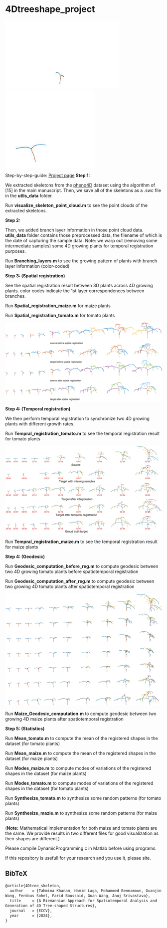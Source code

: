 
# 4Dtreeshape_project

![](./tomato5.gif)  ![](./tomato1.gif) 

Step-by-step-guide:
[Project page](https://treeshape4dproject.github.io/)
**Step 1:**

We extracted skeletons from the [pheno4D](https://www.ipb.uni-bonn.de/data/pheno4d/) dataset using the algorithm of [15] in the main manuscript. Then, we save all of the skeletons as a .swc file in the **utlis_data** folder.

Run **visualize_skeleton_point_cloud.m** to see the point clouds of the extracted skeletons.

**Step 2:**

Then, we added branch layer information in those point cloud data. **utils_data** folder contains those preprocessed data, the filename of which is the date of capturing the sample data. Note: we warp out (removing some intermediate samples) some 4D growing plants for temporal registration purposes.

Run **Branching_layers.m** to see the growing pattern of plants with branch layer information (color-coded)

**Step 3: (Spatial registration)**

See the spatial registration result between 3D plants across 4D growing plants. color codes indicate the 1st layer correspondences between branches.

Run **Spatial_registration_maize.m** for maize plants

Run **Spatial_registration_tomato.m** for tomato plants

![Branchwise correspondences are color-coded](./spresult_5_3_full_1.jpg)

**Step 4: (Temporal registration)**

We then perform temporal registration to synchronize two 4D growing plants with different growth rates.

Run **Tempral_registration_tomato.m** to see the temporal registration result for tomato plants

![](./temporal_reg_result_1_3_1.jpg)

Run **Tempral_registration_maize.m** to see the temporal registration result for maize plants

**Step 4: (Geodesic)**

Run **Geodesic_computation_before_reg.m** to compute geodesic between two 4D growing tomato plants before spatiotemporal registration

Run **Geodesic_computation_after_reg.m** to compute geodesic between two growing 4D tomato plants after spatiotemporal registration

![](./geod_1_3_after_reg_1.jpg)

Run **Maize_Geodesic_computation.m** to compute geodesic between two growing 4D maize plants after spatiotemporal registration

**Step 5: (Statistics)**

Run **Mean_tomato.m** to compute the mean of the registered shapes in the dataset (for tomato plants)

Run **Mean_maize.m** to compute the mean of the registered shapes in the dataset (for maize plants)

Run **Modes_maize.m** to compute modes of variations of the registered shapes in the dataset (for maize plants)

Run **Modes_tomato.m** to compute modes of variations of the registered shapes in the dataset (for tomato plants)

Run **Synthesize_tomato.m** to synthesize some random patterns (for tomato plants)

Run **Synthesize_mazie.m** to synthesize some random patterns (for maize plants)

(**Note:** Mathematical implementation for both maize and tomato plants are the same. We provide results in two different files for good visualization as their shapes are different.)

Please compile DynamicProgramming.c in Matlab before using programs.

If this repository is usefull for your research and you use it, plesae site.

<section class="section" id="BibTeX">
  <div class="container is-max-desktop content">
    <h2 class="title">BibTeX</h2>
    <pre><code>@article{4Dtree_skeleton,
  author    = {Tahmina Khanam, Hamid Laga, Mohammed Bennamoun, Guanjin Wang, Ferdous Sohel, Farid Boussaid, Guan Wang, Anuj Srivastava},
  title     = {A Riemannian Approach for Spatiotemporal Analysis and Generation of 4D Tree-shaped Structures},
  journal   = {ECCV},
  year      = {2024},
}</code></pre>
  </div>
</section>
